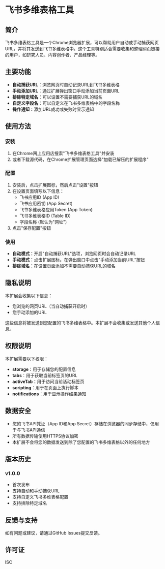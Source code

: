 # 飞书多维表格工具

## 简介

飞书多维表格工具是一个Chrome浏览器扩展，可以帮助用户自动或手动捕获网页URL，并将其发送到飞书多维表格中。这个工具特别适合需要收集和整理网页链接的用户，如研究人员、内容创作者、产品经理等。

## 主要功能

- **自动捕获URL**：浏览网页时自动记录URL到飞书多维表格
- **手动添加URL**：通过扩展弹出窗口手动添加当前页面URL
- **排除特定域名**：可以设置不需要捕获URL的域名
- **自定义字段名**：可以自定义在飞书多维表格中的字段名称
- **操作通知**：添加URL成功或失败时显示通知

## 使用方法

### 安装

1. 在Chrome网上应用店搜索"飞书多维表格工具"并安装
2. 或者下载源代码，在Chrome扩展管理页面选择"加载已解压的扩展程序"

### 配置

1. 安装后，点击扩展图标，然后点击"设置"按钮
2. 在设置页面填写以下信息：
   - 飞书应用ID (App ID)
   - 飞书应用密钥 (App Secret)
   - 飞书多维表格应用Token (App Token)
   - 飞书多维表格ID (Table ID)
   - 字段名称 (默认为"网址")
3. 点击"保存配置"按钮

### 使用

- **自动模式**：开启"自动捕获URL"选项，浏览网页时会自动记录URL
- **手动模式**：点击扩展图标，在弹出窗口中点击"手动添加当前URL"按钮
- **排除域名**：在设置页面添加不需要自动捕获URL的域名

## 隐私说明

本扩展会收集以下信息：

- 您浏览的网页URL（当自动捕获开启时）
- 您手动添加的URL

这些信息将被发送到您配置的飞书多维表格中。本扩展不会收集或发送其他个人信息。

## 权限说明

本扩展需要以下权限：

- **storage**：用于存储您的配置信息
- **tabs**：用于获取当前标签页的URL
- **activeTab**：用于访问当前活动标签页
- **scripting**：用于在页面上执行脚本
- **notifications**：用于显示操作结果通知

## 数据安全

- 您的飞书API凭证（App ID和App Secret）存储在浏览器的同步存储中，仅用于与飞书API通信
- 所有数据传输使用HTTPS协议加密
- 本扩展不会将您的数据发送到除了您配置的飞书多维表格以外的任何地方

## 版本历史

### v1.0.0
- 首次发布
- 支持自动和手动捕获URL
- 支持自定义飞书多维表格配置
- 支持排除特定域名

## 反馈与支持

如有问题或建议，请通过GitHub Issues提交反馈。

## 许可证

ISC